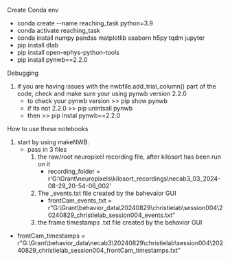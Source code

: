 Create Conda env
- conda create --name reaching_task python=3.9
- conda activate reaching_task
- conda install numpy pandas matplotlib seaborn h5py tqdm jupyter
- pip install dlab
- pip install open-ephys-python-tools
- pip install pynwb==2.2.0


Debugging
1. if you are having issues with the nwbfile.add_trial_column() part of the code, check and make sure your using pynwb version 2.2.0
   - to check your pynwb version >> pip show pynwb
   - if its not 2.2.0 >> pip unintsall pynwb
   - then >> pip instal pynwb==2.2.0


How to use these notebooks
  1. start by using makeNWB.
       - pass in 3 files
         1.  the raw/root neuropixel recording file, after kilosort has been run on it
               - recording_folder = r'G:\Grant\neuropixels\kilosort_recordings\necab3_03_2024-08-29_20-54-06_002'
         2.  The _events.txt file created by the bahevaior GUI
               -  frontCam_events_txt = r"G:\Grant\behavior_data\20240829\christielab\session004\20240829_christielab_session004_events.txt"
         3. the frame timestamps .txt file created by the behavior GUI
   - frontCam_timestamps = r"G:\Grant\behavior_data\necab3\20240829\christielab\session004\20240829_christielab_session004_frontCam_timestamps.txt"


